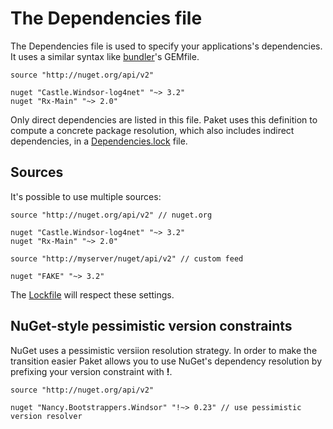 The Dependencies file
=====================

The Dependencies file is used to specify your applications's dependencies. 
It uses a similar syntax like [bundler](http://bundler.io/)'s GEMfile.
  
    source "http://nuget.org/api/v2"

    nuget "Castle.Windsor-log4net" "~> 3.2"
    nuget "Rx-Main" "~> 2.0"

Only direct dependencies are listed in this file.
Paket uses this definition to compute a concrete package resolution,
which also includes indirect dependencies, in a [Dependencies.lock](lockfile.html) file.

Sources
-------

It's possible to use multiple sources:

    source "http://nuget.org/api/v2" // nuget.org

    nuget "Castle.Windsor-log4net" "~> 3.2"
    nuget "Rx-Main" "~> 2.0"

    source "http://myserver/nuget/api/v2" // custom feed

    nuget "FAKE" "~> 3.2"

The [Lockfile](lockfile.html) will respect these settings.

NuGet-style pessimistic version constraints
-------------------------------------------

NuGet uses a pessimistic versiion resolution strategy. In order to make the transition easier Paket allows you to use NuGet's dependency resolution by prefixing your version constraint with **!**.

    source "http://nuget.org/api/v2"

    nuget "Nancy.Bootstrappers.Windsor" "!~> 0.23" // use pessimistic version resolver